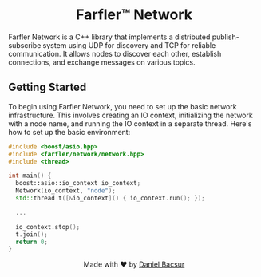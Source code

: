 <h1 align="center">Farfler&trade; Network</h1>

Farfler Network is a C++ library that implements a distributed publish-subscribe system using UDP for discovery and TCP for reliable communication. It allows nodes to discover each other, establish connections, and exchange messages on various topics.

<h2 id="getting-started">Getting Started</h2>

To begin using Farfler Network, you need to set up the basic network infrastructure. This involves creating an IO context, initializing the network with a node name, and running the IO context in a separate thread. Here's how to set up the basic environment:

```cxx
#include <boost/asio.hpp>
#include <farfler/network/network.hpp>
#include <thread>

int main() {
  boost::asio::io_context io_context;
  Network(io_context, "node");
  std::thread t([&io_context]() { io_context.run(); });

  ...

  io_context.stop();
  t.join();
  return 0;
}
```

<p align="center">
  Made with ❤️ by <a href="https://github.com/danielbacsur" target="_blank">Daniel Bacsur</a>
</p>
